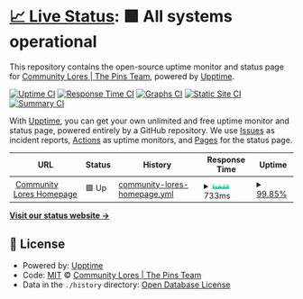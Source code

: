 # [📈 Live Status](https://status.community-lores.gq): <!--live status--> **🟩 All systems operational**

This repository contains the open-source uptime monitor and status page for [Community Lores | The Pins Team](https://community-lores.gq), powered by [Upptime](https://github.com/upptime/upptime).

[![Uptime CI](https://github.com/Community-Lores/status-page/workflows/Uptime%20CI/badge.svg)](https://github.com/Community-Lores/status-page/actions?query=workflow%3A%22Uptime+CI%22)
[![Response Time CI](https://github.com/Community-Lores/status-page/workflows/Response%20Time%20CI/badge.svg)](https://github.com/Community-Lores/status-page/actions?query=workflow%3A%22Response+Time+CI%22)
[![Graphs CI](https://github.com/Community-Lores/status-page/workflows/Graphs%20CI/badge.svg)](https://github.com/Community-Lores/status-page/actions?query=workflow%3A%22Graphs+CI%22)
[![Static Site CI](https://github.com/Community-Lores/status-page/workflows/Static%20Site%20CI/badge.svg)](https://github.com/Community-Lores/status-page/actions?query=workflow%3A%22Static+Site+CI%22)
[![Summary CI](https://github.com/Community-Lores/status-page/workflows/Summary%20CI/badge.svg)](https://github.com/Community-Lores/status-page/actions?query=workflow%3A%22Summary+CI%22)

With [Upptime](https://upptime.js.org), you can get your own unlimited and free uptime monitor and status page, powered entirely by a GitHub repository. We use [Issues](https://github.com/Community-Lores/status-page/issues) as incident reports, [Actions](https://github.com/Community-Lores/status-page/actions) as uptime monitors, and [Pages](https://status.community-lores.gq) for the status page.

<!--start: status pages-->
<!-- This summary is generated by Upptime (https://github.com/upptime/upptime) -->
<!-- Do not edit this manually, your changes will be overwritten -->
<!-- prettier-ignore -->
| URL | Status | History | Response Time | Uptime |
| --- | ------ | ------- | ------------- | ------ |
| <img alt="" src="https://favicons.githubusercontent.com/community-lores.gq" height="13"> [Community Lores Homepage](https://community-lores.gq) | 🟩 Up | [community-lores-homepage.yml](https://github.com/Community-Lores/status-page/commits/HEAD/history/community-lores-homepage.yml) | <details><summary><img alt="Response time graph" src="./graphs/community-lores-homepage/response-time-week.png" height="20"> 733ms</summary><br><a href="https://status.community-lores.gq/history/community-lores-homepage"><img alt="Response time 454" src="https://img.shields.io/endpoint?url=https%3A%2F%2Fraw.githubusercontent.com%2FCommunity-Lores%2Fstatus-page%2FHEAD%2Fapi%2Fcommunity-lores-homepage%2Fresponse-time.json"></a><br><a href="https://status.community-lores.gq/history/community-lores-homepage"><img alt="24-hour response time 882" src="https://img.shields.io/endpoint?url=https%3A%2F%2Fraw.githubusercontent.com%2FCommunity-Lores%2Fstatus-page%2FHEAD%2Fapi%2Fcommunity-lores-homepage%2Fresponse-time-day.json"></a><br><a href="https://status.community-lores.gq/history/community-lores-homepage"><img alt="7-day response time 733" src="https://img.shields.io/endpoint?url=https%3A%2F%2Fraw.githubusercontent.com%2FCommunity-Lores%2Fstatus-page%2FHEAD%2Fapi%2Fcommunity-lores-homepage%2Fresponse-time-week.json"></a><br><a href="https://status.community-lores.gq/history/community-lores-homepage"><img alt="30-day response time 476" src="https://img.shields.io/endpoint?url=https%3A%2F%2Fraw.githubusercontent.com%2FCommunity-Lores%2Fstatus-page%2FHEAD%2Fapi%2Fcommunity-lores-homepage%2Fresponse-time-month.json"></a><br><a href="https://status.community-lores.gq/history/community-lores-homepage"><img alt="1-year response time 454" src="https://img.shields.io/endpoint?url=https%3A%2F%2Fraw.githubusercontent.com%2FCommunity-Lores%2Fstatus-page%2FHEAD%2Fapi%2Fcommunity-lores-homepage%2Fresponse-time-year.json"></a></details> | <details><summary><a href="https://status.community-lores.gq/history/community-lores-homepage">99.85%</a></summary><a href="https://status.community-lores.gq/history/community-lores-homepage"><img alt="All-time uptime 98.04%" src="https://img.shields.io/endpoint?url=https%3A%2F%2Fraw.githubusercontent.com%2FCommunity-Lores%2Fstatus-page%2FHEAD%2Fapi%2Fcommunity-lores-homepage%2Fuptime.json"></a><br><a href="https://status.community-lores.gq/history/community-lores-homepage"><img alt="24-hour uptime 100.00%" src="https://img.shields.io/endpoint?url=https%3A%2F%2Fraw.githubusercontent.com%2FCommunity-Lores%2Fstatus-page%2FHEAD%2Fapi%2Fcommunity-lores-homepage%2Fuptime-day.json"></a><br><a href="https://status.community-lores.gq/history/community-lores-homepage"><img alt="7-day uptime 99.85%" src="https://img.shields.io/endpoint?url=https%3A%2F%2Fraw.githubusercontent.com%2FCommunity-Lores%2Fstatus-page%2FHEAD%2Fapi%2Fcommunity-lores-homepage%2Fuptime-week.json"></a><br><a href="https://status.community-lores.gq/history/community-lores-homepage"><img alt="30-day uptime 99.92%" src="https://img.shields.io/endpoint?url=https%3A%2F%2Fraw.githubusercontent.com%2FCommunity-Lores%2Fstatus-page%2FHEAD%2Fapi%2Fcommunity-lores-homepage%2Fuptime-month.json"></a><br><a href="https://status.community-lores.gq/history/community-lores-homepage"><img alt="1-year uptime 98.04%" src="https://img.shields.io/endpoint?url=https%3A%2F%2Fraw.githubusercontent.com%2FCommunity-Lores%2Fstatus-page%2FHEAD%2Fapi%2Fcommunity-lores-homepage%2Fuptime-year.json"></a></details>

<!--end: status pages-->

[**Visit our status website →**](https://status.community-lores.gq)

## 📄 License

- Powered by: [Upptime](https://github.com/upptime/upptime)
- Code: [MIT](./LICENSE) © [Community Lores | The Pins Team](https://community-lores.gq)
- Data in the `./history` directory: [Open Database License](https://opendatacommons.org/licenses/odbl/1-0/)

